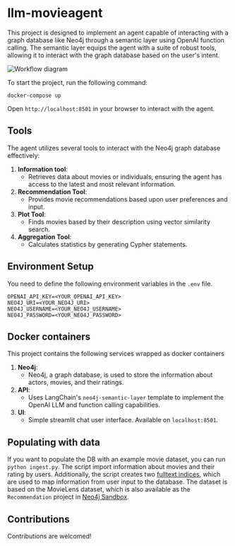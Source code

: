 # llm-movieagent

This project is designed to implement an agent capable of interacting with a graph database like Neo4j through a semantic layer using OpenAI function calling.
The semantic layer equips the agent with a suite of robust tools, allowing it to interact with the graph database based on the user's intent.

![Workflow diagram](https://raw.githubusercontent.com/tomasonjo/llm-movieagent/main/api/packages/neo4j-semantic-layer/static/workflow.png)

To start the project, run the following command:

```
docker-compose up
```

Open `http://localhost:8501` in your browser to interact with the agent.

## Tools

The agent utilizes several tools to interact with the Neo4j graph database effectively:

1. **Information tool**:
   - Retrieves data about movies or individuals, ensuring the agent has access to the latest and most relevant information.
2. **Recommendation Tool**:
   - Provides movie recommendations based upon user preferences and input.
3. **Plot Tool**:
   - Finds movies based by their description using vector similarity search.
4. **Aggregation Tool**:
   - Calculates statistics by generating Cypher statements.
   

## Environment Setup

You need to define the following environment variables in the `.env` file.

```
OPENAI_API_KEY=<YOUR_OPENAI_API_KEY>
NEO4J_URI=<YOUR_NEO4J_URI>
NEO4J_USERNAME=<YOUR_NEO4J_USERNAME>
NEO4J_PASSWORD=<YOUR_NEO4J_PASSWORD>
```

## Docker containers

This project contains the following services wrapped as docker containers

1. **Neo4j**:
   - Neo4j, a graph database, is used to store the information about actors, movies, and their ratings.
2. **API**:
   - Uses LangChain's `neo4j-semantic-layer` template to implement the OpenAI LLM and function calling capabilities.
3. **UI**:
   - Simple streamlit chat user interface. Available on `localhost:8501`.

## Populating with data

If you want to populate the DB with an example movie dataset, you can run `python ingest.py`.
The script import information about movies and their rating by users.
Additionally, the script creates two [fulltext indices](https://neo4j.com/docs/cypher-manual/current/indexes-for-full-text-search/), which are used to map information from user input to the database.
The dataset is based on the MovieLens dataset, which is also available as the `Recommendation` project in [Neo4j Sandbox](https://sandbox.neo4j.com/?usecase=recommendations).

## Contributions

Contributions are welcomed!

